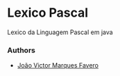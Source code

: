 # Lexico Pascal
Lexico da Linguagem Pascal em java

### Authors
- [João Victor Marques Favero](https://github.com/jaofavero)

